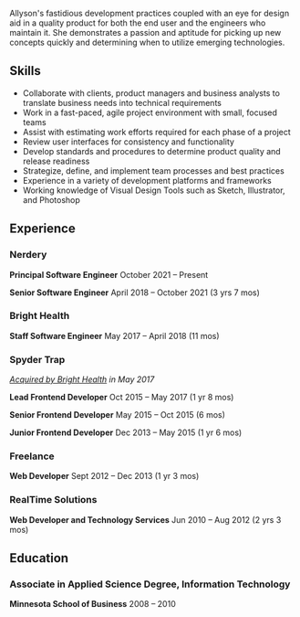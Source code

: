 Allyson's fastidious development practices coupled with an eye for design aid in a quality product for both the end user and the engineers who maintain it. She demonstrates a passion and aptitude for picking up new concepts quickly and determining when to utilize emerging technologies.


## Skills
- Collaborate with clients, product managers and business analysts to translate business needs into technical requirements
- Work in a fast-paced, agile project environment with small, focused teams
- Assist with estimating work efforts required for each phase of a project
- Review user interfaces for consistency and functionality
- Develop standards and procedures to determine product quality and release readiness
- Strategize, define, and implement team processes and best practices
- Experience in a variety of development platforms and frameworks
- Working knowledge of Visual Design Tools such as Sketch, Illustrator, and Photoshop


## Experience

### Nerdery

**Principal Software Engineer** October 2021 – Present

**Senior Software Engineer** April 2018 – October 2021 (3 yrs 7 mos)


### Bright Health

**Staff Software Engineer** May 2017 – April 2018 (11 mos)


### Spyder Trap
_[Acquired by Bright Health](http://tcbmag.com/news/articles/2017/july/bright-health-acquires-marketing-agency-spyder-tra) in May 2017_

**Lead Frontend Developer** Oct 2015 – May 2017 (1 yr 8 mos)

**Senior Frontend Developer** May 2015 – Oct 2015 (6 mos)

**Junior Frontend Developer** Dec 2013 – May 2015 (1 yr 6 mos)


### Freelance
**Web Developer** Sept 2012 – Dec 2013 (1 yr 3 mos)


### RealTime Solutions
**Web Developer and Technology Services** Jun 2010 – Aug 2012 (2 yrs 3 mos)



## Education

### Associate in Applied Science Degree, Information Technology
**Minnesota School of Business** 2008 – 2010

